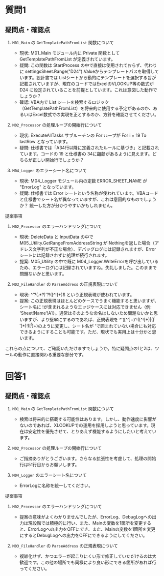 # 質問1
## 疑問点・確認点
1. `M01_Main` の `GetTemplatePathFromList` 関数について
      * 現状: M01_Main モジュール内に Private 関数として GetTemplatePathFromList が定義されています。
      * 疑問: この関数は StartProcess の中で直接は使用されておらず、代わりに settingsSheet.Range("D24").Valueからテンプレートパスを取得しています。設計書では Listシートから動的にテンプレートを選択する旨が記載されていますが、現在のコードではExcelのVLOOKUP等の数式がD24 に設定されていることを前提としています。これは意図した動作でしょうか？
      * 確認: VBA内で List シートを検索するロジック（GetTemplatePathFromList）を将来的に使用する予定があるのか、あるいはExcel数式での実現を正とするのか、方針を確認させてください。

2. `M02_Processor` の処理ループの開始行について
      * 現状: ExecuteAllTasks サブルーチンの For ループが For i = 19 To lastRow となっています。
      * 疑問: 仕様書では「A34行以降に定義されたルールに基づき」と記載されています。コードの 19 と仕様書の 34に齟齬があるように見えます。どちらが正しい開始行でしょうか？

3. `M04_Logger` のエラーシート名について
      * 現状: M04_Logger モジュール内の定数 ERROR_SHEET_NAME が "ErrorLog" となっています。
      * 疑問: 仕様書では Error シートという名称が使われています。VBAコードと仕様書でシート名が異なっていますが、これは意図的なものでしょうか？ 統一した方が分かりやすいかもしれません。

提案事項
1. `M02_Processor` のエラーハンドリングについて
      * 現状: DeleteData と InputData の中で M05_Utility.GetRangeFromAddressString が Nothingを返した場合（アドレス文字列が不正な場合）、デバッグログには記録されますが、Errorシートには記録されずに処理が続行されます。
      * 提案: M05_Utility の中で既に M04_Logger.WriteErrorを呼び出しているため、エラーログには記録されていますね。失礼しました。このままで問題ないかと思います。

2. `M03_FileHandler` の `ParseAddress` の正規表現について
      * 現状: ^'?(.*?)'?!([^!]+)$ という正規表現が使われています。
      * 提案: この正規表現はほとんどのケースでうまく機能すると思いますが、シート名に !が含まれるようなエッジケースには対応できません（例: 'Sheet!Name'!A1）。通常はそのような命名はしないため問題ないかと思いますが、より堅牢にするのであれば、正規表現を ^'([^']+)'!([^!]+)$|([^!']*)!([^!]+)$のように変更し、シート名が 'で囲まれていない場合にも対応できるようにすることも可能です。ただ、現状でも実用上は十分かと思います。

これらの点について、ご確認いただけますでしょうか。特に疑問点の1と2は、ツールの動作に直接関わる重要な部分です。


# 回答1
## 疑問点・確認点
1. `M01_Main` の `GetTemplatePathFromList` 関数について
      * 検索は将来的に搭載する可能性はあります。しかし、動作速度に影響がないのであれば、XLOOKUPでの運用を採用しようと思っています。現在は安定性を優先させて、とりあえず機能するようにしたいと考えています。

2. `M02_Processor` の処理ループの開始行について
      * ご指摘ありがとうございます。さらなる拡張性を考慮して、処理の開始行は51行目からお願いします。

3. `M04_Logger` のエラーシート名について
      * ErrorLogに名称を統一してください。

提案事項
1. `M02_Processor` のエラーハンドリングについて
      * 提案の意味がよくわかりませんでしたが、ErrorLog、DebugLogへの出力は現段階では積極的に行い、また、Mainの変数を1箇所を変更すると、ErrorLogへの出力をOFFにでき、また、Mainの変数を1箇所を変更にするとDebugLogへの出力をOFFにできるようにしてください。

2. `M03_FileHandler` の `ParseAddress` の正規表現について
      * 複雑化せず、かつエラーが起こりにくい形で修正していただけるのは大歓迎です。この他の場所でも同様により良い形にできる箇所があれば行ってください。